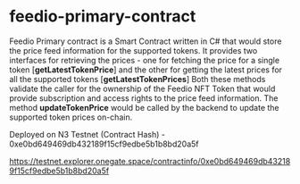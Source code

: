# feedio-primary-contract

Feedio Primary contract is a Smart Contract written in C# that would store the price feed information for the supported tokens. 
It provides two interfaces for retrieving the prices - one for fetching the price for a single token [**getLatestTokenPrice**] and the other for getting the latest prices for all the supported tokens [**getLatestTokenPrices**]
Both these methods validate the caller for the ownership of the Feedio NFT Token that would provide subscription and access rights to the price feed information. 
The method **updateTokenPrice** would be called by the backend to update the supported token prices on-chain.

Deployed on N3 Testnet (Contract Hash) - 0xe0bd649469db432189f15cf9edbe5b1b8bd20a5f

https://testnet.explorer.onegate.space/contractinfo/0xe0bd649469db432189f15cf9edbe5b1b8bd20a5f
